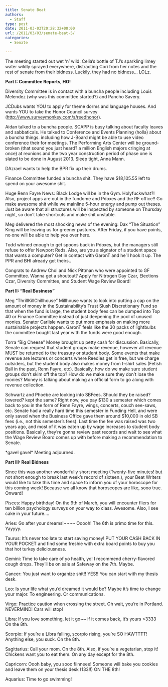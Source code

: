 ```yaml
---
title: Senate Beat
authors: 
  - Staff
type: post
date: 2011-03-03T20:28:32+00:00
url: /2011/03/03/senate-beat-5/
categories:
  - Senate

---
```

The meeting started out wet ‘n’ wild: Celia’s bottle of TJ’s sparkling limey water wildly sprayed everywhere, distracting Cori from her notes and the rest of senate from their bidness. Luckily, they had no bidness&#8230; LOLz.

**Part I: Committee Reports, HO!**

Diversity Committee is in contact with a buncha people including Louis Melendez (why was this committee started?) and Pancho Savery.

JCDubs wants YOU to apply for theme dorms and language houses. And wants YOU to take the Honor Council survey (<http://www.surveymonkey.com/s/reedhonor>).

Aidan talked to a buncha people. SCAPP is busy talking about faculty leaves and sabbaticals. He talked to Conference and Events Planning (holla) about a buncha things. including how J-Board might be able to use video conference their for meetings. The Performing Arts Center will be ground-broken (that sound you just heard? a million English majors cringing at once) at reunions and the two year construction period of phase one is slated to be done in August 2013. Sleep tight, Anna Mann.

DAzrael wants to help the BPR fix up their drums.

Finance Committee funded a buncha shit. They have $18,105.55 left to spend on your awesome shit.

Huge Renn Fayre News: Black Lodge will be in the Gym. Holyfuckwhat?! Also, project apps are out in the fundome and Pdoxes and the RF office!! Go make awesome shit while we mainline 5-hour energy and pump out theses. Just be aware that all structures will be inspected by someone on Thursday night, so don’t take shortcuts and make shit unstable.

Meg delivered the most shocking news of the evening: Dax “The Situation” King will be leaving us for greener pastures. After Friday, if you have points, no one will be able to help you over here.

Todd whined enough to get spoons back in Pdoxes, but the managers still refuse to offer Newport Reds. Also, are you a signator of a student space that wants a computer? Get in contact with GaronT and he’ll hook it up. The PPR and BHI already got theirs..

Congrats to Andrew Choi and Nick Pittman who were appointed to GF Committee. Wanna get a shoutout? Apply for Nitrogen Day Czar, Elections Czar, Diversity Committee, and Student Wage Review Board!

**Part II: “Real Business”**

Meg “ThrillKillChillhouse” Millhouse wants to look into putting a cap on the amount of money in the Sustainability’s Trust Slush Discretionary Fund so that when the fund is large, the student body fees can be dumped into Top 40 or Finance Committee instead of just deepening the pool of unused monies. Senator Carlisle wants to put more emphasis on making more sustainable projects happen. GaronT feels like the 30 packs of lightbulbs the committee bought last year with the funds were good enough.

Torra “Big Cheese” Money brought up petty cash for discussion. Basically, Senate can request that student groups make revenue, however all revenue MUST be returned to the treasury or student body. Some events that make revenue are lectures or concerts where Reedies get in free, but we charge outsiders, but the student body also makes money from t-shirt sales (Fetish Ball in the past, Renn Fayre, etc). Basically, how do we make sure student groups don’t skim off the top? How do we make sure they don’t lose the monies? Money is talking about making an official form to go along with revenue collection.

Schwartz and Phoebe are looking into SBFees. Should they be raised? lowered? kept the same? Right now, you pay $130 a semester which comes back to you in the form of Renn Fayre, wings, concerts, couch see-saws, etc. Senate had a really hard time this semester in Funding Hell, and were only saved when the Business Office gave them around $10,000 in old SB fees (i.e., not this semester’s fees). Last time the fee was raised was two years ago, and most of it was eaten up by wage increases to student body positions. Basically, they’re gonna review past records and wait to see what the Wage Review Board comes up with before making a recommendation to Senate.

\*gavel gavel\* Meeting adjourned.

**Part III: Real Bidness**

Since this was another wonderfully short meeting (Twenty-five minutes! but not short enough to break last week’s record of sixteen.), your Beat Writers would like to take this time and space to inform you of your horoscope for this coming week! Because we all know that horoscopes are like, sooo true. Onward!

Pisces: Happy birthday! On the 9th of March, you will encounter fliers for ten billion psychology surveys on your way to class. Awesome. Also, I see cake in your future&#8230;.

Aries: Go after your dreams!~~~~ Ooooh! The 6th is primo time for this. Yayyyy.

Taurus: It’s never too late to start saving money! PUT YOUR CASH BACK IN YOUR POCKET and find some freshie with extra board points to buy you that hot turkey deliciousness.

Gemini: Time to take care of yo health, yo! I recommend cherry-flavored cough drops. They’ll be on sale at Safeway on the 7th. Maybe.

Cancer: You just want to organize shit!! YES!! You can start with my thesis desk.

Leo: Is your life what you’d dreamed it would be? Maybe it’s time to change your major. To engineering. Or communications.

Virgo: Practice caution when crossing the street. Oh wait, you’re in Portland. NEVERMIND! Cars will stop!

Libra: If you love something, let it go~~ if it comes back, it’s yours <3333 On the 8th.

Scorpio: If you’re a Libra falling, scorpio rising, you’re SO HAWTTTT! Anything else, you suck. On the 8th.

Sagittarius: Call your mom. On the 8th. Also, if you’re a vegetarian, stop it! Chickens want you to eat them. On any day except for the 8th.

Capricorn: Oooh baby, you sooo fiinneee! Someone will bake you cookies and leave them on your thesis desk (133!!) ON THE 8th!

Aquarius: Time to go swimming!
